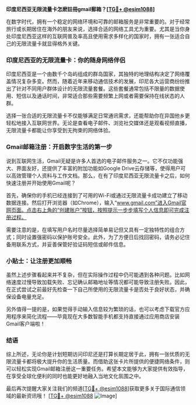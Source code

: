 **印度尼西亚无限流量卡怎麽註冊gmail郵箱？[[TG💪+ @esim1088](https://t.me/s/esim1088)]**

在数字时代，拥有一个稳定的网络环境和可靠的邮箱服务是非常重要的。对于经常旅行或长期居住在海外的朋友来说，选择合适的网络工具尤为重要。尤其是当你身处印度尼西亚这样的互联网普及率高且使用需求多样化的国家时，拥有一张适合自己的无限流量卡就显得格外关键。

### 印度尼西亚的无限流量卡：你的随身网络伴侣

印度尼西亚是一个由数千个岛屿组成的群岛国家，其独特的地理结构决定了网络覆盖情况复杂多变。然而，随着近年来移动通信技术的发展，印尼各大运营商纷纷推出了针对不同用户群体设计的无限流量套餐。这些套餐通常包括不限量的数据使用、短信以及通话时间，非常适合那些需要频繁上网或者需要保持在线状态的人群。

选择一张合适的无限流量卡不仅能够满足日常通讯需求，还能帮助你在异国他乡更轻松地接入互联网世界。无论是查看电子邮件、浏览社交媒体还是观看视频直播，无限流量卡都能让你享受到无拘束的网络体验。

### Gmail邮箱注册：开启数字生活的第一步

说到互联网生活，Gmail无疑是许多人首选的电子邮件服务之一。它不仅功能强大、界面友好，还提供了丰富的附加功能如Google Drive云存储等，使得用户可以高效管理个人资料与工作文档。那么，在有了印度尼西亚无限流量卡之后，如何快速注册并开始使用Gmail呢？

首先，确保你的手机已经连接到了可用的Wi-Fi或通过无限流量卡成功建立了移动数据连接。然后打开浏览器（如Chrome），输入“www.gmail.com”进入Gmail官网页面。点击右上角的“创建账户”按钮，按照提示一步步填写个人信息即可完成注册过程。

需要注意的是，在填写用户名时尽量选择简单易记但又具有一定独特性的组合方式；同时设置强密码以保护账号安全。此外，为了方便日后找回密码，请务必记住备用联系方式，并妥善保管好验证码短信或邮件信息。

### 小贴士：让注册更加顺畅

虽然上述步骤看起来并不复杂，但在实际操作过程中仍可能遇到各种问题。比如网络速度过慢导致加载失败、忘记确认邮箱地址等情况都可能导致注册失败。因此，在正式尝试之前最好先检查一下自己所使用的无限流量卡是否处于良好状态，并确保设备电量充足。

另外值得一提的是，如果觉得手动输入信息较为繁琐的话，也可以考虑下载官方应用程序来简化流程——毕竟现在大多数智能手机都支持直接通过应用商店安装Gmail客户端啦！

### 结语

综上所述，无论你是计划短期访问印尼还是打算长期定居于此，拥有一张优质的无限流量卡都将极大提升你的生活质量。而借助这张卡片所提供的便捷网络条件，则可以轻松实现Gmail邮箱注册这一重要任务。希望本文能够为大家提供有效指导，在享受全球化便利的同时也能更好地融入当地文化氛围之中。

最后再次提醒大家关注我们的频道[[TG💪+ @esim1088](https://t.me/s/esim1088)]获取更多关于国际通信领域的最新资讯哦！
[[TG💪+ @esim1088](https://t.me/s/esim1088) ![Image](https://i.postimg.cc/4NQfJmqS/Snipaste-2025-05-13-00-14-12.png)]